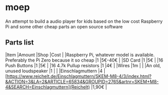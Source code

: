 # moep
An attempt to build a audio player for kids based on the low cost Raspberry Pi and some other cheap parts an open source software

## Parts list
|Item                                                                                  |Amount |Shop   |Cost   |
|Raspberry Pi, whatever model is available. Preferably the Pi Zero because it so cheap |1       |5€-40€ |
|SD Card                                                                               |1       |5€     |
|16 Push Buttons                                                                       |1       |5€     |
|16 4.7k Pullup resistors                                                              |1       |4€     |
|Wires                                                                                 |1m      |       |
|An old, unused loudspeaker                                                            |1       |       |
|Einschlagmuttern                                                                      |4 |[https://www.reichelt.de/Einschlagmuttern/SKEM-M8-4/3/index.html?&ACTION=3&LA=2&ARTICLE=65834&GROUPID=2765&artnr=SKEM+M8-4&SEARCH=Einschlagmuttern](Reichelt) |1,90€ |
